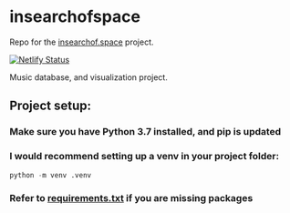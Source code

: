 # insearchofspace
Repo for the [insearchof.space](https://insearchof.space) project.

[![Netlify Status](https://api.netlify.com/api/v1/badges/594e59c1-ed8c-4d29-ba30-8589202354c7/deploy-status)](https://app.netlify.com/sites/hardcore-mccarthy-aec14b/deploys)

Music database, and visualization project.

## Project setup:
### Make sure you have Python 3.7 installed, and pip is updated


### I would recommend setting up a venv in your project folder:

```python
python -m venv .venv
```

### Refer to [requirements.txt](requrements.txt) if you are missing packages